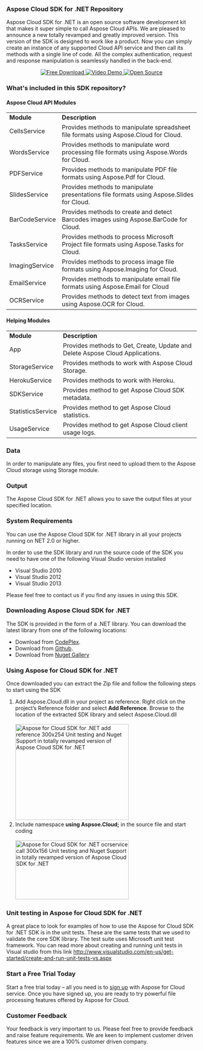 <div>
  <h3>Aspose Cloud SDK for .NET Repository</h3>
  <p>Aspose Cloud SDK for .NET is an open source software development kit that makes it super simple to call Aspose Cloud APIs. We are pleased to announce a new totally revamped and greatly improved version. This version of the SDK is designed to work like a product. Now you can simply create an instance of any supported Cloud API service and then call its methods with a single line of code. All the complex authentication, request and response manipulation is seamlessly handled in the back-end.</p>
  <p style="text-align: center;">
    <a title="Free Download - Aspose Cloud SDK for .NET" href="https://asposecloudnet.codeplex.com/releases/view/133155">
      <img title="Free Download - Aspose Cloud SDK for .NET" src="http://cdn.aspose.com/Images/marketplace/free-download-icon-aspose-mp.png" alt="Free Download" />
    </a>
    <a title="Video Demo - Aspose Cloud SDK for .NET" href="https://www.youtube.com/watch?v=1EbUgpte97s">
      <img title="Video Demo - DNN Exchange Sync" src="http://cdn.aspose.com/Images/marketplace/video-demo-icon-aspose-mp.png" alt="Video Demo" />
    </a>
    <a title="Source Code - Aspose Cloud SDK for .NET" href="https://asposecloudnet.codeplex.com/SourceControl/latest">
      <img title="Source Code - Aspose Cloud SDK for .NET" src="http://cdn.aspose.com/Images/marketplace/open-source-icon-aspose-mp.png" alt="Open Source" />
    </a>
  </p>

  <h3>What's included in this SDK repository?</h3>
  <h4>Aspose Cloud API Modules</h4>
  <table>
    <tbody>
      <tr>
        <td>
          <b>Module</b>
        </td>
        <td>
          <b>Description</b>
        </td>
      </tr>
      <tr>
        <td>
          CellsService
        </td>
        <td>
          Provides methods to manipulate spreadsheet file formats using Aspose.Cloud for Cloud.
        </td>
      </tr>
      <tr>
        <td>
          WordsService
        </td>
        <td>
          Provides methods to manipulate word processing file formats using Aspose.Words for Cloud.
        </td>
      </tr>
      <tr>
        <td>
          PDFService
        </td>
        <td>
          Provides methods to manipulate PDF file formats using Aspose.Pdf for Cloud.
        </td>
      </tr>
      <tr>
        <td>
          SlidesService
        </td>
        <td>
          Provides methods to manipulate presentations file formats using Aspose.Slides for Cloud.
        </td>
      </tr>
      <tr>
        <td>
          BarCodeService
        </td>
        <td>
          Provides methods to create and detect Barcodes images using Aspose.BarCode for Cloud.
        </td>
      </tr>
      <tr>
        <td>
          TasksService
        </td>
        <td>
          Provides methods to process Microsoft Project file formats using Aspose.Tasks for Cloud.
        </td>
      </tr>
      <tr>
        <td>
          ImagingService
        </td>
        <td>
          Provides methods to process image file formats using Aspose.Imaging for Cloud.
        </td>
      </tr>
      <tr>
        <td>
          EmailService
        </td>
        <td>
          Provides methods to manipulate email file formats using Aspose.Email for Cloud
        </td>
      </tr>
      <tr>
        <td>
          OCRService
        </td>
        <td>
          Provides methods to detect text from images using Aspose.OCR for Cloud.
        </td>
      </tr>
    </tbody>
  </table>
  <h4>Helping Modules</h4>
  <table>
    <tbody>
      <tr>
        <td>
          <b>Module</b>
        </td>
        <td>
          <b>Description</b>
        </td>
      </tr>
      <tr>
        <td>
          App
        </td>
        <td>
          Provides methods to Get, Create, Update and Delete Aspose Cloud Applications.
        </td>
      </tr>
      <tr>
        <td>
          StorageService
        </td>
        <td>
          Provides methods to work with Aspose Cloud Storage.
        </td>
      </tr>
      <tr>
        <td>
          HerokuService
        </td>
        <td>
          Provides methods to work with Heroku.
        </td>
      </tr>
      <tr>
        <td>
          SDKService
        </td>
        <td>
          Provides method to get Aspose Cloud SDK metadata.
        </td>
      </tr>
      <tr>
        <td>
          StatisticsService
        </td>
        <td>
          Provides method to get Aspose Cloud statistics.
        </td>
      </tr>
      <tr>
        <td>
          UsageService
        </td>
        <td>
          Provides method to get Aspose Cloud client usage logs.
        </td>
      </tr>
    </tbody>
  </table>
  <h3>Data</h3>
  <p>In order to manipulate any files, you first need to upload them to the Aspose Cloud storage using Storage module.</p>
  <h3>Output</h3>
  <p>The Aspose Cloud SDK for .NET allows you to save the output files at your specified location.</p>



  <h3>System Requirements</h3>
  <p>You can use the Aspose Cloud SDK for .NET library in all your projects running on NET 2.0 or higher.</p>
  <p>In order to use the SDK library and run the source code of the SDK you need to have one of the following Visual Studio version installed</p>
  <ul>
    <li>Visual Studio 2010</li>
    <li>Visual Studio 2012</li>
    <li>Visual Studio 2013</li>
  </ul>
  <p>Please feel free to contact us if you find any issues in using this SDK.</p>
  <h3>Downloading Aspose Cloud SDK for .NET</h3>
  <p>The SDK is provided in the form of a .NET library. You can download the latest library from one of the following locations:</p>
  <ul>
    <li>
      Download from <a href="https://asposecloudnet.codeplex.com/releases/view/133155"> CodePlex</a>.
    </li>
    <li>
      Download from <a href="https://github.com/asposeforcloud/Aspose_Cloud_SDK_For_.NET/releases"> Github</a>.
    </li>
    <li>
      Download from <a href="https://www.nuget.org/packages/Aspose.Cloud.SDK.NET/"> Nuget Gallery</a>
    </li>
  </ul>
  <h3>Using Aspose for Cloud SDK for .NET</h3>
  <p>Once downloaded you can extract the Zip file and follow the following steps to start using the SDK</p>
  <ol>
    <li>
      Add Aspose.Cloud.dll in your project as reference. Right click on the project&rsquo;s Reference folder and select <strong>Add Reference</strong>. Browse to the location of the extracted SDK library and select Aspose.Cloud.dll<br /> <br /> <a href="http://www.aspose.com/blogs/wp-content/uploads/2014/09/Aspose-for-Cloud-SDK-for-.NET-add-reference.png">
        <img title="Aspose for Cloud SDK for .NET add reference" src="http://www.aspose.com/blogs/wp-content/uploads/2014/09/Aspose-for-Cloud-SDK-for-.NET-add-reference-300x254.png" alt="Aspose for Cloud SDK for .NET add reference 300x254 Unit testing and Nuget Support in totally revamped version of Aspose Cloud SDK for .NET" width="300" height="254" />
      </a>
    </li>
    <li>
      Include namespace <strong>using Aspsoe.Cloud;</strong> in the source file and start coding<br /> <br /> <a href="http://www.aspose.com/blogs/wp-content/uploads/2014/09/Aspose-for-Cloud-SDK-for-.NET-ocrservice-call.png">
        <img title="Aspose for Cloud SDK for .NET ocrservice call" src="http://www.aspose.com/blogs/wp-content/uploads/2014/09/Aspose-for-Cloud-SDK-for-.NET-ocrservice-call-300x156.png" alt="Aspose for Cloud SDK for .NET ocrservice call 300x156 Unit testing and Nuget Support in totally revamped version of Aspose Cloud SDK for .NET" width="300" height="156" />
      </a>
    </li>
  </ol>
  <h3>Unit testing in Aspose for Cloud SDK for .NET</h3>
  <p>
    A great place to look for examples of how to use the Aspose for Cloud SDK for .NET SDK is in the unit tests. These are the same tests that we used to validate the core SDK library. The test suite uses Microsoft unit test framework. You can read more about creating and running unit tests in Visual studio from this link <a href="http://www.visualstudio.com/en-us/get-started/create-and-run-unit-tests-vs.aspx"> http://www.visualstudio.com/en-us/get-started/create-and-run-unit-tests-vs.aspx</a>
  </p>
  <h3>Start a Free Trial Today</h3>
  <p>
    Start a free trial today &ndash; all you need is to <a href="https://cloud.aspose.com/SignUp"> sign up</a> with Aspose for Cloud service. Once you have signed up, you are ready to try powerful file processing features offered by Aspose for Cloud.
  </p>
  <h3>Customer Feedback</h3>
  <p>Your feedback is very important to us. Please feel free to provide feedback and raise feature requirements. We are keen to implement customer driven features since we are a 100% customer driven company.</p>
</div>